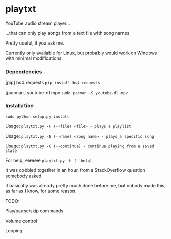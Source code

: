 # playtxt
YouTube audio stream player...

...that can only play songs from a text file with song names

Pretty useful, if you ask me.

Currently only available for Linux, but probably would work on Windows with minimal modifications.

### Dependencies
[pip] bs4 requests
`pip install bs4 requests`

[pacman] youtube-dl mpv
`sudo pacman -S youtube-dl mpv`

### Installation
`sudo python setup.py install`

Usage: `playtxt.py -F (--file) <file> - plays a playlist`

Usage: `playtxt.py -N (--name) <song name> - plays a specific song`

Usage: `playtxt.py -C (--continue) - continue playing from a saved state`

For help, ~~scream~~ `playtxt.py -h (--help)`

It was cobbled together in an hour, from a StackOverflow question somebody asked.

It basically was already pretty much done before me, but nobody made this, as far as I know, for some reason.

TODO:

Play/pause/skip commands

Volume control

Looping

